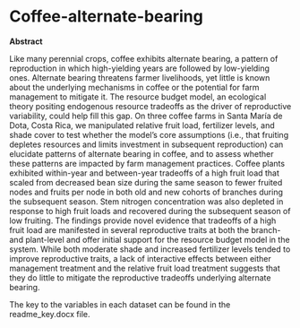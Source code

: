 # Coffee-alternate-bearing


**Abstract** 

Like many perennial crops, coffee exhibits alternate bearing, a pattern of reproduction in which high-yielding years are followed by low-yielding ones. Alternate bearing threatens farmer livelihoods, yet little is known about the underlying mechanisms in coffee or the potential for farm management to mitigate it. The resource budget model, an ecological theory positing endogenous resource tradeoffs as the driver of reproductive variability, could help fill this gap. On three coffee farms in Santa María de Dota, Costa Rica, we manipulated relative fruit load, fertilizer levels, and shade cover to test whether the model’s core assumptions (i.e., that fruiting depletes resources and limits investment in subsequent reproduction) can elucidate patterns of alternate bearing in coffee, and to assess whether these patterns are impacted by farm management practices. Coffee plants exhibited within-year and between-year tradeoffs of a high fruit load that scaled from decreased bean size during the same season to fewer fruited nodes and fruits per node in both old and new cohorts of branches during the subsequent season. Stem nitrogen concentration was also depleted in response to high fruit loads and recovered during the subsequent season of low fruiting. The findings provide novel evidence that tradeoffs of a high fruit load are manifested in several reproductive traits at both the branch- and plant-level and offer initial support for the resource budget model in the system.  While both moderate shade and increased fertilizer levels tended to improve reproductive traits, a lack of interactive effects between either management treatment and the relative fruit load treatment suggests that they do little to mitigate the reproductive tradeoffs underlying alternate bearing.

The key to the variables in each dataset can be found in the readme_key.docx file. 

